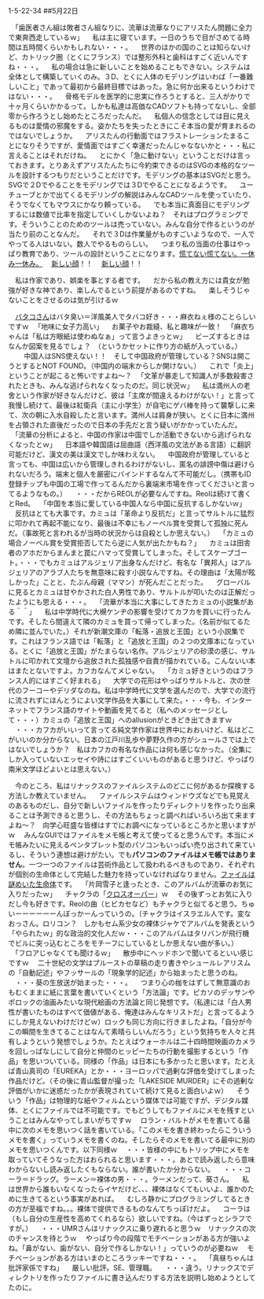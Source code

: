 1-5-22-34
##5月22日

　「歯医者さん組は敗者さん組なりに、流華は流華なりにアリスたん問題に全力で東奔西走しているｗ」
　私は主に寝ています。一日のうちで目がさめてる時間は五時間くらいかもしれない・・・。
　世界のほかの国のことは知らないけど、カトリック圏（とくにフランス）では整形外科と歯科はすごく近いんですね・・・。
　私の場合は急に新しいことを始めることもできない。システムは全体として構築していくのみ。３D、とくに人体のモデリングはいわば「一番難しいこと」であって最初から最終目標ではあった。急に何か出来るというわけではない・・・。
　骨格モデルを医学的に忠実に作ろうとすると、三人がかりで十ヶ月くらいかかるって。しかも私達は高価なCADソフトも持ってないし、全部零から作ろうとし始めたところだったんだ。
　私個人の信念としては目に見えるものは愛情の邪魔をする。姿かたちを失ったときにこそ本当の愛が育まれるのではないでしょうか。
　アリスたんの行動面ではフラストレーションたまることになりそうですが、愛情面ではすごく幸運だったんじゃなないかと・・・私に言えることはそれだけね。
　とにかく「急に動けない」ということだけは言っておきます。とりあえずアリスたんたちに今約束できるのはSVGの本格的なツールを設計するつもりだということだけです。モデリングの基本はSVGだと思う。SVGで２Dでやることをモデリングでは３Dでやることになるようです。
　ユーチューブとかで出てくるモデリングの解説はみんなCADツールを使っていたり、そうでなくてもマウスにかなり頼っている。
　でも本当に真面目にモデリングするには数値で比率を指定していくしかないよね？　それはプログラミングです。そういうことのためのツールは売っていない。みんな自分で作るというのが当たり前のことなんだ。
　それで３Dは作業量がものすごいようなので、一人でやってる人はいない。数人でやるものらしい。
　つまり私の当面の仕事はやっぱり教育であり、ツールの設計ということになります。<a href="https://www.youtube.com/watch?v=AnWOofUorhk">慌てない慌てない。一休み一休み。</a>
　<a href="https://www.youtube.com/watch?v=kU005cJVihE">新しい顔</a>！！
　<a href="https://www.youtube.com/watch?v=wOHoh7YQ2PI">新しい顔</a>！！

　私は作家であり、娯楽を事とする者です。
　だから私の教え方には貴女が勉強が好きな神であり、楽しんでるという前提があるのですね。
　楽しそうじゃないことをさせるのは気が引けるｗ

　<a href="https://www.youtube.com/watch?v=OV0E3Q9M0_o">バタコさん</a>はバタ臭い＝洋風美人でタバコ好き・・・麻衣ねぇ様のことらしいですｗ
　「地味に女子力高い」
　お菓子やお裁縫、私と趣味が一致！
　「麻衣ちゃんは「私は方眼紙は使わぬなぁ」って言うよきっとｗ」
　ビーズするときはなんか図案を見るでしょ？　（というかセットに作り方の紙が入っている。）
　
　中国人はSNS使えない！！　そして中国政府が管理している？SNSは開こうとするとNOT FOUND。（中国内の端末からしか開けない。）
　これで「炎上」ということが起こると怖いですよね〜？
　「文革が暴走して知識人が多数殺害されたときも、みんな逃げられなくなったのだ。同じ状況ｗ」
　私は満州人の老舍という作家が好きなんだけど、彼は「主席が間違えるわけがない！」と言って我慢し続けて、最後は紅衛兵（主に小学生）が自宅にゲバ棒を持って襲撃しに来て、次の朝に入水自殺したと言います。満州人は肩身が狭い。とくに日本に満州を占領された直後だったので日本の手先だと言う疑いがかかっていたんだ。
　「流華の分析によると、中国の作家は中国でしか活動できないから逃げられなくなったとｗ」
　日本語や韓国語は屈曲語（西洋風の文法がある言語）に翻訳可能だけど、漢文の美は漢文でしか味わえない。
　中国政府が管理していると言っても、中国は広いから管理しきれるわけがないし、匿名の誹謗中傷は避けられないだろう。端末と個人を厳密にバインドするなんて不可能だし。（携帯もID登録チップも中国の工場で作ってるんだから裏端末市場を作ってくださいと言ってるようなもの。）
　・・・だからREOLが必要なんですね。Reolは続けて書くとRed。
　「中国を本当に愛している中国人なら中国に反抗するしかないｗ」
　反抗はとても大事です。カミュは「革命より反抗だ」と言ってサルトルに猛烈に叩かれて再起不能になり、最後は不幸にもノーベル賞を受賞して孤独に死んだ。（事故死と言われるが当時の状況からは自殺としか思えない。）
　「カミュの場合ノーベル賞を受賞拒否してたら逆に人気が出たかもね？」
　カミュは田舎者のアホだからまんまと罠にハマって受賞してしまった。そしてスケープゴート。・・・でもカミュはアルジェリア出身なんだけど、有名な「異邦人」はアルジェリアのアラブ人たちを無意味に殺す小説なんですね。その理由は「太陽が眩しかった」ことと、たぶん母親（ママン）が死んだことだった。
　グローバルに見るとカミュは甘やかされた白人男性であり、サルトルが叩いたのは正解だったようにも思える・・・。
　「流華が本当に大事にしてきたカミュの小説集がある＾＾」
　私は中学時代に大槻ケンヂの影響を受けてカフカを買いに行ったんです。そしたら間違えて隣のカミュを買って帰ってしまった。（名前が似てるため隣に並んでいた。）それが新潮文庫の「転落・追放と王国」という小説集です。これはフランス語では「転落」と「追放と王国」の２つの文庫本になっている。とくに「追放と王国」がたまらない名作。アルジェリアの砂漠の感じ、サルトルに叩かれて文壇から追放された孤独感や自責が描かれている。こんないい本はまたとないですよ。カフカなんてメじゃない。
　「カミュ好きというのはフランス人的にはすごく好まれる」
　大学での花形はやっぱりサルトルと、次の世代のフーコーやデリダなのね。私は中学時代に文学を選んだので、大学での流行に流されずにほんとうによい文学作品を大事にして来た。・・・今も、インターネットでフランス語のサイトや動画を見てると（私へのメッセージとして・・・）カミュの「追放と王国」へのallusionがときどき出てきますｗ
　・・・カフカがいいって言ってる純文学作家は世界中におおいけど、私はどこがいいのか分からない。日本の江戸川乱歩や夢野久作の方がシュールさでは上ではないでしょうか？　私はカフカの有名な作品には何も感じなかった。（全集にしか入っていないエッセイや詩にはすごくいいものがあると思うけど、やっぱり南米文学ほどよいとは思えない。）

　今のところ、私はリナックスのファイルシステムのどこに何があるか探検する方法しか教えていません。
　ファイルシステムはウィンドウズなどでも見覚えのあるものだし、自分で新しいファイルを作ったりディレクトリを作ったり出来ることは予測できると思うし、その方法もちょっと調べればいろいろ出て来ますよね〜？　向学心旺盛な皆様はすでにお調べになっているところかと思いますがｗ
　みんなGUIではファイルをメモ帳と考えて使ってると思うんです。本当にメモ帳みたいに見えるペンタブレット型のパソコンもいっぱい売り出されて来ているし、そういう連想は避けがたい。でも<b>パソコンのファイルはメモ帳ではありません</b>。一つ一つのファイルは芸術作品として扱われるべきものであり、それぞれが個別の生命体として完結した魅力を持っていなければなりません。<a href="https://www.youtube.com/watch?v=xEIQGuYW4q4">ファイルは謎めいた生命体</a>です。
　「片岡雪子と逢ったとき、このアルバムが流華のお気に入りだったｗ」
　チャクラの「<a href="https://www.youtube.com/watch?v=1pN2d2y6DeE&list=PLAEE7310B7F5306F6&index=4">クロスオーバー</a>」ｗ
　その後ずっとお気に入りだし今も好きです。Reolの曲（ヒビカセなど）もチャクラと似てると思う。ちゅいーーーーーーんぼっかーんっていうの。（チャクラはイスラエル人です。変なおっさん。ロリコン？　しかもセム系少女の裸体ジャケでアルバムを発表という「やられたｗ」的な政治的文化人だｗ・・・このアルバムはタリバンが飛行機でビルに突っ込むところをモチーフにしているとしか思えない曲が多い。）
　「フロアじゃなくても聞けるｗ」
　散歩中にヘッドホンで聞いてるといい感じですｗ
　二十世紀の文学はプルーストの草稿の走り書きやシュールレアリスムの「自動記述」やフッサールの「現象学的記述」から始まったと思うのね。
　・・・葵の生放送が始まった・・・。
　つまり心の枷をはずして無意識のおもむくままに紙に言葉を書いていくという「方法論」です。ピカソのデッサンやポロックの油画みたいな現代絵画の方法論と同じ発想です。（私達には「白人男性が書いたものはすべて価値がある、俺達はみんなキリストだ」と言ってるようにしか見えないわけだけどｗ）ロックも同じ方向に行きましたよね。「自分が今この瞬間を生きてることはなんて素晴らしいんだろう」という気持ちを人々と共有しようという発想でしょうか。たとえばウォーホルは二十四時間映画のカメラを回しっぱなしにして自分と仲間のヒッピーたちの行動を撮影するという「作品」を思いついている。同様の「作品」は日本にも多かったと思います。たとえば青山真司の「EUREKA」とか・・・ヨーロッパで過剰な評価を受けてしまった作品だけど。（その後に青山監督が撮った「LAKESIDE MURDER」にその過剰な評価がいかに迷惑だったかが表現されていて続けて見ると面白いよｗ）
　そういう「作品」は物理的な紙やフィルムという媒体では可能ですが、デジタル媒体、とくにファイルでは不可能です。でもどうしてもファイルにメモを残すということはみんなやってしまいがちですｗ
　ロラン・バルトがメモを書いてる最中に次のメモを思いつく話を書いている。「このメモを書き終わったらこういうメモを書く」っていうメモを書くのね。そしたらそのメモを書いてる最中に別のメモを思いつくんです。以下同様ｗ
　・・・皆様の中にもトリップ中にメモを取っていてそうなった方はおられると思います・・・。あとで読み返したら意味わからないし読み返したくもならない。誰が書いたか分からない。
　・・・コーラ＝ドラッグ。ラーメン＝裸体の男・・・。ラーメンだって、葵さん。
　私は世界から誰もいなくなったらイヤだけど、、、裸体はなくてもいいよ、誰かのために生きてるという事実があれば。
　むしろ静かにプログラミングしてるときの方が至福ですね。。。裸体で提供できるものなんてちっぽけだよ。
　コーラは（もし自分の生産性を高めてくれるなら）欲しいですね。（今はずっとシラフですが。）
　・・・UMRさんはリナックスに乗り遅れると思うｗ　リナックスの次のチャンスを待とうｗ
　やっぱり今の段階でモチベーションがある方が強いよね。「鼻がない、歯がない、自分で作るしかない！」っていうのが必要ねｗ
　モチベーションがある方はいまのところラッキーですね・・・。
　「真昼ちゃんは批評家係ですね」
　厳しい批評。SE、管理職。
　・・・違う。リナックスでディレクトリを作ったりファイルに書き込んだりする方法を説明し始めようとしてたのに。


